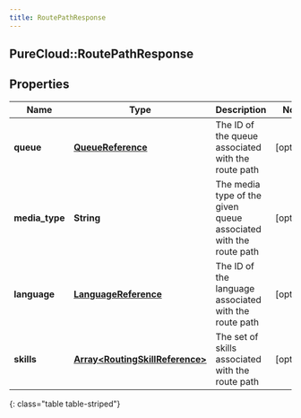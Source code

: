 ```yaml
---
title: RoutePathResponse
---
```

## PureCloud::RoutePathResponse

## Properties

|Name | Type | Description | Notes|
|------------ | ------------- | ------------- | -------------|
| **queue** | [**QueueReference**](QueueReference.html) | The ID of the queue associated with the route path | [optional] |
| **media_type** | **String** | The media type of the given queue associated with the route path | [optional] |
| **language** | [**LanguageReference**](LanguageReference.html) | The ID of the language associated with the route path | [optional] |
| **skills** | [**Array&lt;RoutingSkillReference&gt;**](RoutingSkillReference.html) | The set of skills associated with the route path | [optional] |
{: class="table table-striped"}


